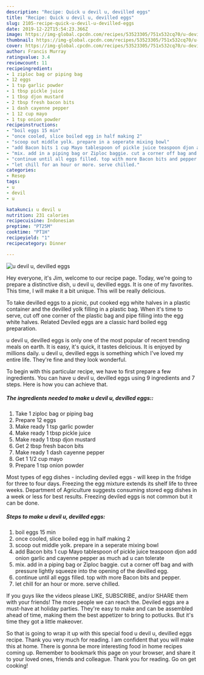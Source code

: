 ```yaml
---
description: "Recipe: Quick u devil u, devilled eggs"
title: "Recipe: Quick u devil u, devilled eggs"
slug: 2105-recipe-quick-u-devil-u-devilled-eggs
date: 2019-12-22T15:54:23.366Z
image: https://img-global.cpcdn.com/recipes/53523305/751x532cq70/u-devil-u-devilled-eggs-recipe-main-photo.jpg
thumbnail: https://img-global.cpcdn.com/recipes/53523305/751x532cq70/u-devil-u-devilled-eggs-recipe-main-photo.jpg
cover: https://img-global.cpcdn.com/recipes/53523305/751x532cq70/u-devil-u-devilled-eggs-recipe-main-photo.jpg
author: Francis Murray
ratingvalue: 3.4
reviewcount: 11
recipeingredient:
- 1 ziploc bag or piping bag
- 12 eggs
- 1 tsp garlic powder
- 1 tbsp pickle juice
- 1 tbsp djon mustard
- 2 tbsp fresh bacon bits
- 1 dash cayenne pepper
- 1 12 cup mayo
- 1 tsp onion powder
recipeinstructions:
- "boil eggs 15 min"
- "once cooled, slice boiled egg in half making 2"
- "scoop out middle yolk. prepare in a seperate mixing bowl"
- "add Bacon bits 1 cup Mayo tablespoon of pickle juice teaspoon djon add onion garlic and cayenne pepper as much ad u can tolerate"
- "mix. add in a piping bag or Ziploc baggie. cut a corner off bag and with pressure lightly squeeze into the opening of the devilled egg."
- "continue until all eggs filled. top with more Bacon bits and pepper."
- "let chill for an hour or more. serve chilled."
categories:
- Resep
tags:
- u
- devil
- u

katakunci: u devil u
nutrition: 231 calories
recipecuisine: Indonesian
preptime: "PT25M"
cooktime: "PT1H"
recipeyield: "1"
recipecategory: Dinner

---
```



![u devil u, devilled eggs](https://img-global.cpcdn.com/recipes/53523305/751x532cq70/u-devil-u-devilled-eggs-recipe-main-photo.jpg)

Hey everyone, it's Jim, welcome to our recipe page. Today, we're going to prepare a distinctive dish, u devil u, devilled eggs. It is one of my favorites. This time, I will make it a bit unique. This will be really delicious.

To take devilled eggs to a picnic, put cooked egg white halves in a plastic container and the devilled yolk filling in a plastic bag. When it&#39;s time to serve, cut off one corner of the plastic bag and pipe filling into the egg white halves. Related Deviled eggs are a classic hard boiled egg preparation.

u devil u, devilled eggs is only one of the most popular of recent trending meals on earth. It is easy, it's quick, it tastes delicious. It is enjoyed by millions daily. u devil u, devilled eggs is something which I've loved my entire life. They're fine and they look wonderful.


To begin with this particular recipe, we have to first prepare a few ingredients. You can have u devil u, devilled eggs using 9 ingredients and 7 steps. Here is how you can achieve that.

##### The ingredients needed to make u devil u, devilled eggs::

1. Take 1 ziploc bag or piping bag
1. Prepare 12 eggs
1. Make ready 1 tsp garlic powder
1. Make ready 1 tbsp pickle juice
1. Make ready 1 tbsp djon mustard
1. Get 2 tbsp fresh bacon bits
1. Make ready 1 dash cayenne pepper
1. Get 1 1/2 cup mayo
1. Prepare 1 tsp onion powder


Most types of egg dishes - including deviled eggs - will keep in the fridge for three to four days. Freezing the egg mixture extends its shelf life to three weeks. Department of Agriculture suggests consuming stored egg dishes in a week or less for best results. Freezing deviled eggs is not common but it can be done. 

##### Steps to make u devil u, devilled eggs:

1. boil eggs 15 min
1. once cooled, slice boiled egg in half making 2
1. scoop out middle yolk. prepare in a seperate mixing bowl
1. add Bacon bits 1 cup Mayo tablespoon of pickle juice teaspoon djon add onion garlic and cayenne pepper as much ad u can tolerate
1. mix. add in a piping bag or Ziploc baggie. cut a corner off bag and with pressure lightly squeeze into the opening of the devilled egg.
1. continue until all eggs filled. top with more Bacon bits and pepper.
1. let chill for an hour or more. serve chilled.


If you guys like the videos please LIKE, SUBSCRIBE, and/or SHARE them with your friends! The more people we can reach the. Deviled eggs are a must-have at holiday parties. They&#39;re easy to make and can be assembled ahead of time, making them the best appetizer to bring to potlucks. But it&#39;s time they got a little makeover. 

So that is going to wrap it up with this special food u devil u, devilled eggs recipe. Thank you very much for reading. I am confident that you will make this at home. There is gonna be more interesting food in home recipes coming up. Remember to bookmark this page on your browser, and share it to your loved ones, friends and colleague. Thank you for reading. Go on get cooking!

